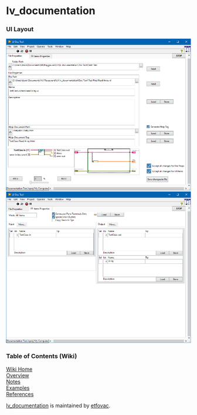 # lv_documentation




### UI Layout  
<img src="./graphics/Ex_ReadArray_File.png" alt="Ex_ReadArray_File">  
<img src="./graphics/Ex_ReadArray_FP.png" alt="Ex_ReadArray_FP">

### Table of Contents (Wiki)
[Wiki Home](https://github.com/etfovac/lv_documentation/wiki)  
[Overview](https://github.com/etfovac/lv_documentation/wiki/Overview)  
[Notes](https://github.com/etfovac/lv_documentation/wiki/Notes)  
[Examples](https://github.com/etfovac/lv_documentation/wiki/Examples)  
[References](https://github.com/etfovac/lv_documentation/wiki/References)  


[lv_documentation](https://github.com/etfovac/lv_documentation) is maintained by [etfovac](https://github.com/etfovac).
